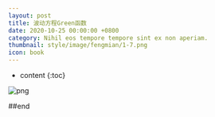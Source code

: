 ```yaml
---
layout: post
title: 波动方程Green函数
date: 2020-10-25 00:00:00 +0800
category: Nihil eos tempore tempore sint ex non aperiam.
thumbnail: style/image/fengmian/1-7.png
icon: book
---
```


* content
{:toc}

![png](\myPage\style\image\green.png)

##end














